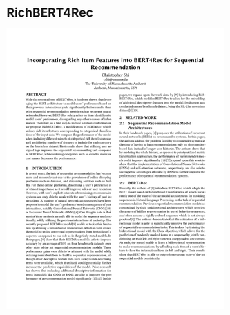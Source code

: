 # RichBERT4Rec
![alt text](https://github.com/cshi338/RichBERT4Rec/blob/main/Report/CS646_Final_Project%20(1)-1.png)
